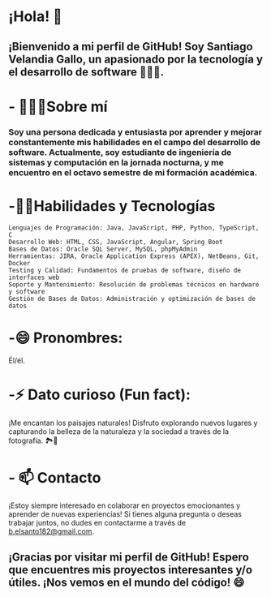<!--
**BelsantoUQ/BelsantoUQ** is a ✨ _special_ ✨ repository because its `README.md` (this file) appears on your GitHub profile.

Here are some ideas to get you started:

- 🔭 I’m currently working on ...
- 🌱 I’m currently learning ...
- 👯 I’m looking to collaborate on ...
- 🤔 I’m looking for help with ...
- 💬 Ask me about ...
- 📫 How to reach me: ...
- 😄 Pronouns: ...
- ⚡ Fun fact: ...

Proyectos Destacados
[Proyecto 1](enlace al proyecto 1): Descripción breve del proyecto y su importancia.
[Proyecto 2](enlace al proyecto 2): Descripción breve del proyecto y su impacto.
[Proyecto 3](enlace al proyecto 3): Descripción breve del proyecto y sus resultados.
-->

# ¡Hola! 👋
## ¡Bienvenido a mi perfil de GitHub! Soy Santiago Velandia Gallo, un apasionado por la tecnología y el desarrollo de software 🌿👩‍💻.

# - 🧑🏽‍🌾Sobre mí
 ### Soy una persona dedicada y entusiasta por aprender y mejorar constantemente mis habilidades en el campo del desarrollo de software. Actualmente, soy estudiante de ingeniería de sistemas y computación en la jornada nocturna, y me encuentro en el octavo semestre de mi formación académica.

# -👨‍💼Habilidades y Tecnologías
    Lenguajes de Programación: Java, JavaScript, PHP, Python, TypeScript, C
    Desarrollo Web: HTML, CSS, JavaScript, Angular, Spring Boot
    Bases de Datos: Oracle SQL Server, MySQL, phpMyAdmin
    Herramientas: JIRA, Oracle Application Express (APEX), NetBeans, Git, Docker
    Testing y Calidad: Fundamentos de pruebas de software, diseño de interfaces web
    Soporte y Mantenimiento: Resolución de problemas técnicos en hardware y software
    Gestión de Bases de Datos: Administración y optimización de bases de datos
# -😄 Pronombres: 
  Él/él.
# -⚡ Dato curioso (Fun fact): 
  ¡Me encantan los paisajes naturales! Disfruto explorando nuevos lugares y capturando la belleza de la naturaleza y la sociedad a través de la fotografía. 🏞️📸
# - 📫 Contacto
  ¡Estoy siempre interesado en colaborar en proyectos emocionantes y aprender de nuevas experiencias! Si tienes alguna pregunta o deseas trabajar juntos, no dudes en contactarme a través de b.elsanto182@gmail.com.

## ¡Gracias por visitar mi perfil de GitHub! Espero que encuentres mis proyectos interesantes y/o útiles. ¡Nos vemos en el mundo del código! 😄
